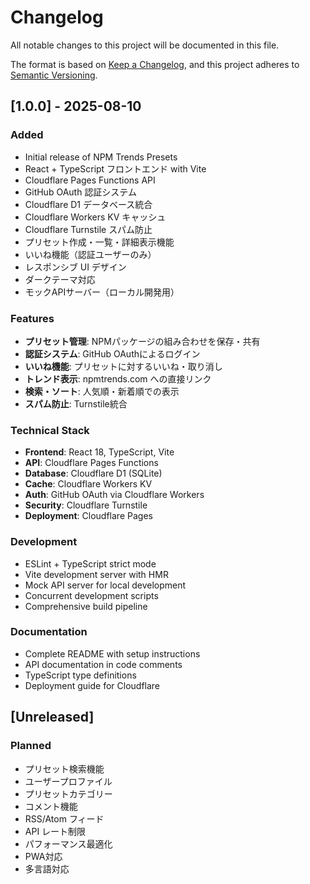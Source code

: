 # Changelog

All notable changes to this project will be documented in this file.

The format is based on [Keep a Changelog](https://keepachangelog.com/en/1.0.0/),
and this project adheres to [Semantic Versioning](https://semver.org/spec/v2.0.0.html).

## [1.0.0] - 2025-08-10

### Added
- Initial release of NPM Trends Presets
- React + TypeScript フロントエンド with Vite
- Cloudflare Pages Functions API
- GitHub OAuth 認証システム
- Cloudflare D1 データベース統合
- Cloudflare Workers KV キャッシュ
- Cloudflare Turnstile スパム防止
- プリセット作成・一覧・詳細表示機能
- いいね機能（認証ユーザーのみ）
- レスポンシブ UI デザイン
- ダークテーマ対応
- モックAPIサーバー（ローカル開発用）

### Features
- **プリセット管理**: NPMパッケージの組み合わせを保存・共有
- **認証システム**: GitHub OAuthによるログイン
- **いいね機能**: プリセットに対するいいね・取り消し
- **トレンド表示**: npmtrends.com への直接リンク
- **検索・ソート**: 人気順・新着順での表示
- **スパム防止**: Turnstile統合

### Technical Stack
- **Frontend**: React 18, TypeScript, Vite
- **API**: Cloudflare Pages Functions
- **Database**: Cloudflare D1 (SQLite)
- **Cache**: Cloudflare Workers KV
- **Auth**: GitHub OAuth via Cloudflare Workers
- **Security**: Cloudflare Turnstile
- **Deployment**: Cloudflare Pages

### Development
- ESLint + TypeScript strict mode
- Vite development server with HMR
- Mock API server for local development
- Concurrent development scripts
- Comprehensive build pipeline

### Documentation
- Complete README with setup instructions
- API documentation in code comments
- TypeScript type definitions
- Deployment guide for Cloudflare

## [Unreleased]

### Planned
- プリセット検索機能
- ユーザープロファイル
- プリセットカテゴリー
- コメント機能
- RSS/Atom フィード
- API レート制限
- パフォーマンス最適化
- PWA対応
- 多言語対応